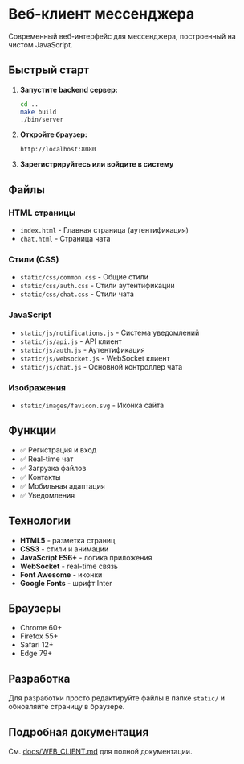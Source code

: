 # Веб-клиент мессенджера

Современный веб-интерфейс для мессенджера, построенный на чистом JavaScript.

## Быстрый старт

1. **Запустите backend сервер:**
   ```bash
   cd ..
   make build
   ./bin/server
   ```

2. **Откройте браузер:**
   ```
   http://localhost:8080
   ```

3. **Зарегистрируйтесь или войдите в систему**

## Файлы

### HTML страницы
- `index.html` - Главная страница (аутентификация)
- `chat.html` - Страница чата

### Стили (CSS)
- `static/css/common.css` - Общие стили
- `static/css/auth.css` - Стили аутентификации
- `static/css/chat.css` - Стили чата

### JavaScript
- `static/js/notifications.js` - Система уведомлений
- `static/js/api.js` - API клиент
- `static/js/auth.js` - Аутентификация
- `static/js/websocket.js` - WebSocket клиент
- `static/js/chat.js` - Основной контроллер чата

### Изображения
- `static/images/favicon.svg` - Иконка сайта

## Функции

- ✅ Регистрация и вход
- ✅ Real-time чат
- ✅ Загрузка файлов
- ✅ Контакты
- ✅ Мобильная адаптация
- ✅ Уведомления

## Технологии

- **HTML5** - разметка страниц
- **CSS3** - стили и анимации
- **JavaScript ES6+** - логика приложения
- **WebSocket** - real-time связь
- **Font Awesome** - иконки
- **Google Fonts** - шрифт Inter

## Браузеры

- Chrome 60+
- Firefox 55+
- Safari 12+
- Edge 79+

## Разработка

Для разработки просто редактируйте файлы в папке `static/` и обновляйте страницу в браузере.

## Подробная документация

См. [docs/WEB_CLIENT.md](../docs/WEB_CLIENT.md) для полной документации.